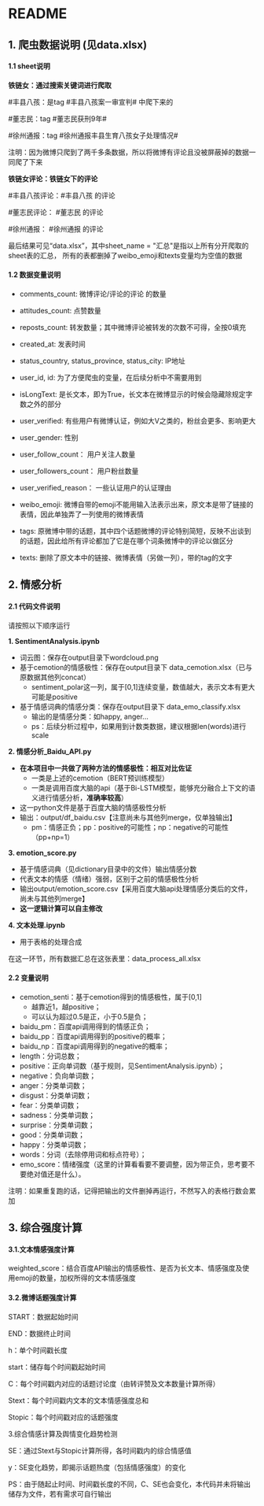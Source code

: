 # README
## 1. 爬虫数据说明 (见data.xlsx)

#### 1.1 sheet说明

**铁链女：通过搜索关键词进行爬取**

\#丰县八孩：是tag #丰县八孩案一审宣判# 中爬下来的

\#董志民：tag #董志民获刑9年#

\#徐州通报：tag #徐州通报丰县生育八孩女子处理情况#

注明：因为微博只爬到了两千多条数据，所以将微博有评论且没被屏蔽掉的数据一同爬了下来

**铁链女评论：铁链女下的评论**

\#丰县八孩评论：#丰县八孩 的评论

\#董志民评论： #董志民 的评论

\#徐州通报： #徐州通报 的评论

最后结果可见“data.xlsx”，其中sheet_name = "汇总"是指以上所有分开爬取的sheet表的汇总， 所有的表都删掉了weibo_emoji和texts变量均为空值的数据


#### 1.2 数据变量说明

- comments_count: 微博评论/评论的评论 的数量

- attitudes_count: 点赞数量

- reposts_count: 转发数量；其中微博评论被转发的次数不可得，全按0填充

- created_at: 发表时间

- status_country, status_province, status_city: IP地址

- user_id, id: 为了方便爬虫的变量，在后续分析中不需要用到

- isLongText: 是长文本，即为True，长文本在微博显示的时候会隐藏除规定字数之外的部分

- user_verified: 有些用户有微博认证，例如大V之类的，粉丝会更多、影响更大

- user_gender: 性别

- user_follow_count： 用户关注人数量

- user_followers_count： 用户粉丝数量

- user_verified_reason： 一些认证用户的认证理由

- weibo_emoji: 微博自带的emoji不能用输入法表示出来，原文本是带了链接的表情，因此单独弄了一列使用的微博表情

- tags: 原微博中带的话题，其中四个话题微博的评论特别简短，反映不出谈到的话题，因此给所有评论都加了它是在哪个词条微博中的评论以做区分

- texts: 删除了原文本中的链接、微博表情（另做一列），带的tag的文字

## 2. 情感分析

#### 2.1 代码文件说明
请按照以下顺序运行

**1. SentimentAnalysis.ipynb**

- 词云图：保存在output目录下wordcloud.png
- 基于cemotion的情感极性：保存在output目录下 data_cemotion.xlsx（已与原数据其他列concat）
  - sentiment_polar这一列，属于[0,1]连续变量，数值越大，表示文本有更大可能是positive
- 基于情感词典的情感分类：保存在output目录下 data_emo_classify.xlsx
  - 输出的是情感分类：如happy, anger...
  - ps：后续分析过程中，如果用到计数类数据，建议根据len(words)进行scale

**2. 情感分析_Baidu_API.py**
- **在本项目中一共做了两种方法的情感极性：相互对比佐证**
  - 一类是上述的cemotion（BERT预训练模型）
  - 一类是调用百度大脑的api（基于Bi-LSTM模型，能够充分融合上下文的语义进行情感分析，**准确率较高**）
- 这一python文件是基于百度大脑的情感极性分析
- 输出：output/df_baidu.csv【注意尚未与其他列merge，仅单独输出】
  - pm：情感正负；pp：positive的可能性；np：negative的可能性（pp+np=1）

**3. emotion_score.py**
- 基于情感词典（见dictionary目录中的文件）输出情感分数
- 代表文本的情感（情绪）强弱，区别于之前的情感极性分析
- 输出output/emotion_score.csv【采用百度大脑api处理情感分类后的文件，尚未与其他列merge】
- **这一逻辑计算可以自主修改**

**4. 文本处理.ipynb**
- 用于表格的处理合成

在这一环节，所有数据汇总在这张表里：data_process_all.xlsx

#### 2.2 变量说明
- cemotion_senti：基于cemotion得到的情感极性，属于[0,1]
  - 越靠近1，越positive；
  - 可以认为超过0.5是正，小于0.5是负；
- baidu_pm：百度api调用得到的情感正负；
- baidu_pp：百度api调用得到的positive的概率；
- baidu_np：百度api调用得到的negative的概率；
- length：分词总数；
- positive：正向单词数（基于规则，见SentimentAnalysis.ipynb）；
- negative：负向单词数；
- anger：分类单词数；
- disgust：分类单词数；
- fear：分类单词数；
- sadness：分类单词数；
- surprise：分类单词数；
- good：分类单词数；
- happy：分类单词数；
- words：分词（去除停用词和标点符号）；
- emo_score：情绪强度（这里的计算看看要不要调整，因为带正负，思考要不要绝对值还是什么）。

注明：如果重复跑的话，记得把输出的文件删掉再运行，不然写入的表格行数会累加

## 3. 综合强度计算

#### 3.1.文本情感强度计算

weighted_score：结合百度API输出的情感极性、是否为长文本、情感强度及使用emoji的数量，加权所得的文本情感强度

#### 3.2.微博话题强度计算

START：数据起始时间

END：数据终止时间

h：单个时间戳长度

start：储存每个时间戳起始时间

C：每个时间戳内对应的话题讨论度（由转评赞及文本数量计算所得）

Stext：每个时间戳内文本的文本情感强度总和

Stopic：每个时间戳对应的话题强度


3.综合情感计算及舆情变化趋势检测

SE：通过Stext与Stopic计算所得，各时间戳内的综合情感值

y：SE变化趋势，即揭示话题热度（包括情感强度）的变化

PS：由于随起止时间、时间戳长度的不同，C、SE也会变化，本代码并未将输出储存为文件，若有需求可自行输出